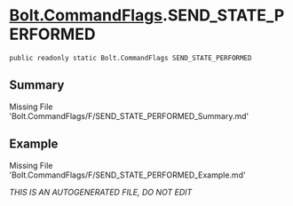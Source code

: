 # [Bolt.CommandFlags](Types/Bolt.CommandFlags.md).SEND_STATE_PERFORMED
`public readonly static Bolt.CommandFlags SEND_STATE_PERFORMED`
## Summary
Missing File 'Bolt.CommandFlags/F/SEND_STATE_PERFORMED_Summary.md'
## Example
Missing File 'Bolt.CommandFlags/F/SEND_STATE_PERFORMED_Example.md'

*THIS IS AN AUTOGENERATED FILE, DO NOT EDIT*
